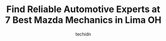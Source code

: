---
layout: ampstory
image: https://images.unsplash.com/photo-1507136566006-cfc505b114fc?ixlib=rb-4.0.3&ixid=MnwxMjA3fDB8MHxwaG90by1wYWdlfHx8fGVufDB8fHx8&auto=format&fit=crop&w=640&h=853&q=80
author: techidn
featured: false
description: If youre in need of trustworthy and skilled Mazda Mechanic in Lima OH, USA, youll be pleased to discover the 7 best Mazda Mechanic in town. Their expertise and commitment to customer satis
title: Find Reliable Automotive Experts at 7 Best Mazda Mechanics in Lima OH
cover:
   title: Find Reliable Automotive Experts at 7 Best Mazda Mechanics in Lima OH
   subtitle: Rickpate
   background: https://images.unsplash.com/photo-1507136566006-cfc505b114fc?ixlib=rb-4.0.3&ixid=MnwxMjA3fDB8MHxwaG90by1wYWdlfHx8fGVufDB8fHx8&auto=format&fit=crop&w=640&h=853&q=80

pages: 
 - layout: thirds
   top: <h1>#1 U. S. Muffler & Brake</h1>
   bottom: "<p>Been to 2 mechanics 4 different times and the issue couldnt get figured out... called these guys this morning they had me bring in at noon and found the issue with an es</p>"
   background: https://www.knot35.com/toplist/wp-content/uploads/2023/06/best-mazda-mechanic-1-in-lima-oh-1685841227.jpeg
   backgroundblur: true
 - layout: thirds
   top: <h1>#2 CarZone Auto and Body, LLC</h1>
   bottom: "<p>353 E North St, Lima, OH 45801, United States</p>"
   background: https://www.knot35.com/toplist/wp-content/uploads/2023/06/best-mazda-mechanic-2-in-lima-oh-1685841227.jpeg
   cta:
      link: https://www.knot35.com/toplist/find-reliable-automotive-experts-at-7-best-mazda-mechanics-in-lima-oh/
      text: Find Reliable Automotive Experts at 7 Best Mazda Mechanics in Lima OH
 - layout: thirds
   top: <h1>#3 American Mall Auto Care</h1>
   bottom: "<p>2850 W Elm St, Lima, OH 45805, United States</p>"
   background: https://www.knot35.com/toplist/wp-content/uploads/2023/06/best-mazda-mechanic-3-in-lima-oh-1685841228.jpeg
   cta:
      link: https://www.knot35.com/toplist/find-reliable-automotive-experts-at-7-best-mazda-mechanics-in-lima-oh/
      text: Find Reliable Automotive Experts at 7 Best Mazda Mechanics in Lima OH
 - layout: thirds
   top: <h1>#4 5 Acre Auto Group, LLC</h1>
   bottom: "<p>1608 Findlay Rd, Lima, OH 45801, United States</p>"
   background: https://images.unsplash.com/photo-1618556658017-fd9c732d1360?ixlib=rb-4.0.3&ixid=MnwxMjA3fDB8MHxwaG90by1wYWdlfHx8fGVufDB8fHx8&auto=format&fit=crop&w=640&h=853&q=80
   cta:
      link: https://www.knot35.com/toplist/find-reliable-automotive-experts-at-7-best-mazda-mechanics-in-lima-oh/
      text: Find Reliable Automotive Experts at 7 Best Mazda Mechanics in Lima OH
 - layout: thirds
   top: <h1>#5 Walmart Auto Care Centers</h1>
   bottom: "<p>2400 Harding Hwy, Lima, OH 45804, United States</p>"
   background: https://images.unsplash.com/photo-1599422314077-f4dfdaa4cd09?ixlib=rb-4.0.3&ixid=MnwxMjA3fDB8MHxwaG90by1wYWdlfHx8fGVufDB8fHx8&auto=format&fit=crop&w=640&h=853&q=80
   cta:
      link: https://www.knot35.com/toplist/find-reliable-automotive-experts-at-7-best-mazda-mechanics-in-lima-oh/
      text: Find Reliable Automotive Experts at 7 Best Mazda Mechanics in Lima OH
 - layout: thirds
   top: <h1>#6 Reineke Nissan Service</h1>
   bottom: "<p>1350 N Cable Rd, Lima, OH 45805, United States</p>"
   background: https://images.unsplash.com/photo-1591393223703-56fe1347ac62?ixlib=rb-4.0.3&ixid=MnwxMjA3fDB8MHxwaG90by1wYWdlfHx8fGVufDB8fHx8&auto=format&fit=crop&w=640&h=853&q=80
   cta:
      link: https://www.knot35.com/toplist/find-reliable-automotive-experts-at-7-best-mazda-mechanics-in-lima-oh/
      text: Find Reliable Automotive Experts at 7 Best Mazda Mechanics in Lima OH
 - layout: thirds
   top: <h1>#7 Ffejs Auto Care</h1>
   bottom: "<p>2735 N West St, Lima, OH 45801, United States</p>"
   background: https://images.unsplash.com/photo-1574169208507-84376144848b?ixlib=rb-4.0.3&ixid=MnwxMjA3fDB8MHxwaG90by1wYWdlfHx8fGVufDB8fHx8&auto=format&fit=crop&w=640&h=853&q=80
   cta:
      link: https://www.knot35.com/toplist/find-reliable-automotive-experts-at-7-best-mazda-mechanics-in-lima-oh/
      text: Find Reliable Automotive Experts at 7 Best Mazda Mechanics in Lima OH
 - layout: thirds
   middle: Continue reading...
   background: https://plus.unsplash.com/premium_photo-1664640458616-3c74f8cb4589?ixlib=rb-4.0.3&ixid=MnwxMjA3fDB8MHxwaG90by1wYWdlfHx8fGVufDB8fHx8&auto=format&fit=crop&w=640&h=853&q=80
   cta:
      link: https://www.knot35.com/toplist/find-reliable-automotive-experts-at-7-best-mazda-mechanics-in-lima-oh/
      text: Find Reliable Automotive Experts at 7 Best Mazda Mechanics in Lima OH
      
---